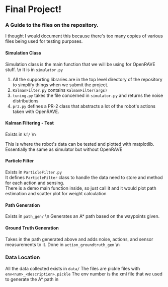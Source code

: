 # Final Project!

### A Guide to the files on the repository.
I thought I would document this because there's too many copies of various files being used for testing purposes.

#### Simulation Class
Simulation class is the main function that we will be using for OpenRAVE stuff. \n
It is in `simulator.py`
1. All the supporting libraries are in the top level directory of the repository to simplify things when we submit the project.
2. `KalmanFilter.py` contains `KalmanFilter(args)` 
3. `tuning.py` takes the file concerned in `simulator.py` and returns the noise distributions
4. `pr2.py` defines a PR-2 class that abstracts a lot of the robot's actions taken with OpenRAVE.

#### Kalman Filtering - Test
Exists in `kf/` \n

This is where the robot's data can be tested and plotted with matplotlib. Essentially the same as simulator but without OpenRAVE

#### Particle Filter
Exists in `ParticleFilter.py`<br>
It defines `ParticleFilter` class to handle the data need to store and method for each action and sensing.<br>
There is a demo main function inside, so just call it and it would plot path estimation and scatter plot for weight calculation

#### Path Generation
Exists in `path_gen/` \n
Generates an A\* path based on the waypoints given.

#### Ground Truth Generation
Takes in the path generated above and adds noise, actions, and sensor measurements to it. Done in `action_groundtruth_gen` \n

### Data Location
All the data collected exists in `data/`
The files are pickle files with `env<num>_<description>.pickle` The env number is the xml file that we used to generate the A\* path in
